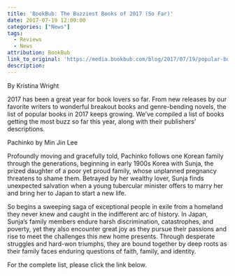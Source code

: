 ```yaml
---
title: 'BookBub: The Buzziest Books of 2017 (So Far)'
date: 2017-07-19 12:00:00
categories: ["News"]
tags:
  - Reviews
  - News
attribution: BookBub
link_to_original: 'https://media.bookbub.com/blog/2017/07/19/popular-books-2017/'
description:
---
```



By Kristina Wright

2017 has been a great year for book lovers so far. From new releases by our favorite writers to wonderful breakout books and genre-bending novels, the list of popular books in 2017 keeps growing. We’ve compiled a list of books getting the most buzz so far this year, along with their publishers’ descriptions.

Pachinko by Min Jin Lee

Profoundly moving and gracefully told, Pachinko follows one Korean family through the generations, beginning in early 1900s Korea with Sunja, the prized daughter of a poor yet proud family, whose unplanned pregnancy threatens to shame them. Betrayed by her wealthy lover, Sunja finds unexpected salvation when a young tubercular minister offers to marry her and bring her to Japan to start a new life.

So begins a sweeping saga of exceptional people in exile from a homeland they never knew and caught in the indifferent arc of history. In Japan, Sunja’s family members endure harsh discrimination, catastrophes, and poverty, yet they also encounter great joy as they pursue their passions and rise to meet the challenges this new home presents. Through desperate struggles and hard-won triumphs, they are bound together by deep roots as their family faces enduring questions of faith, family, and identity.

For the complete list, please click the link below.